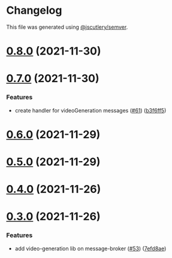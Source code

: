 # Changelog

This file was generated using [@jscutlery/semver](https://github.com/jscutlery/semver).

# [0.8.0](https://github.com/tractr/cali/compare/v0.7.0...v0.8.0) (2021-11-30)



# [0.7.0](https://github.com/tractr/cali/compare/v0.6.0...v0.7.0) (2021-11-30)


### Features

* create handler for videoGeneration messages ([#61](https://github.com/tractr/cali/issues/61)) ([b3f6ff5](https://github.com/tractr/cali/commit/b3f6ff59a9d9462f7eaead3a4e3c598ea8b50679))



# [0.6.0](https://github.com/tractr/cali/compare/v0.5.0...v0.6.0) (2021-11-29)



# [0.5.0](https://github.com/tractr/cali/compare/v0.4.0...v0.5.0) (2021-11-29)



# [0.4.0](https://github.com/tractr/cali/compare/v0.3.0...v0.4.0) (2021-11-26)



# [0.3.0](https://github.com/tractr/cali/compare/v0.2.0...v0.3.0) (2021-11-26)


### Features

* add video-generation lib on message-broker ([#53](https://github.com/tractr/cali/issues/53)) ([7efd8ae](https://github.com/tractr/cali/commit/7efd8ae853f169d3f000e5af1a874ea54476cca1))
